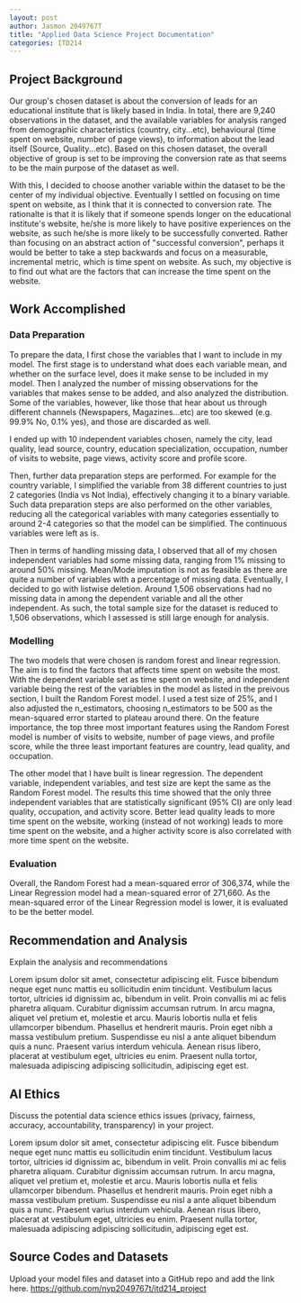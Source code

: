 ```yaml
---
layout: post
author: Jasmon 2049767T
title: "Applied Data Science Project Documentation"
categories: ITD214
---
```

## Project Background
Our group's chosen dataset is about the conversion of leads for an educational institute that is likely based in India. In total, there are 9,240 observations in the dataset, and the available variables for analysis ranged from demographic characteristics (country, city...etc), behavioural (time spent on website, number of page views), to information about the lead itself (Source, Quality...etc). Based on this chosen dataset, the overall objective of group is set to be improving the conversion rate as that seems to be the main purpose of the dataset as well. 

With this, I decided to choose another variable within the dataset to be the center of my individual objective. Eventually I settled on focusing on time spent on website, as I think that it is connected to conversion rate. The rationalte is that it is likely that if someone spends longer on the educational institute's website, he/she is more likely to have positive experiences on the website, as such he/she is more likely to be successfully converted. Rather than focusing on an abstract action of "successful conversion", perhaps it would be better to take a step backwards and focus on a measurable, incremental metric, which is time spent on website. As such, my objective is to find out what are the factors that can increase the time spent on the website.

## Work Accomplished


### Data Preparation
To prepare the data, I first chose the variables that I want to include in my model. The first stage is to understand what does each variable mean, and whether on the surface level, does it make sense to be included in my model. Then I analyzed the number of missing observations for the variables that makes sense to be added, and also analyzed the distribution. Some of the variables, however, like those that hear about us through different channels (Newspapers, Magazines...etc) are too skewed (e.g. 99.9% No, 0.1% yes), and those are discarded as well.

I ended up with 10 independent variables chosen, namely the city, lead quality, lead source, country, education specialization, occupation, number of visits to website, page views, activity score and profile score. 

Then, further data preparation steps are performed. For example for the country variable, I simplified the variable from 38 different countries to just 2 categories (India vs Not India), effectively changing it to a binary variable. Such data preparation steps are also performed on the other variables, reducing all the categorical variables with many categories essentially to around 2-4 categories so that the model can be simplified. The continuous variables were left as is. 

Then in terms of handling missing data, I observed that all of my chosen independent variables had some missing data, ranging from 1% missing to around 50% missing. Mean/Mode imputation is not as feasible as there are quite a number of variables with a percentage of missing data. Eventually, I decided to go with listwise deletion. Around 1,506 observations had no missing data in among the dependent variable and all the other independent. As such, the total sample size for the dataset is reduced to 1,506 observations, which I assessed is still large enough for analysis.

### Modelling
The two models that were chosen is random forest and linear regression. The aim is to find the factors that affects time spent on website the most. With the dependent variable set as time spent on website, and independent variable being the rest of the variables in the model as listed in the preivous section, I built the Random Forest model. I used a test size of 25%, and I also adjusted the n_estimators, choosing n_estimators to be 500 as the mean-squared error started to plateau around there.  On the feature importance, the top three most important features using the Random Forest model is number of visits to website, number of page views, and profile score, while the three least important features are country, lead quality, and occupation.

The other model that I have built is linear regression. The dependent variable, independent variables, and test size are kept the same as the Random Forest model. The results this time showed that the only three independent variables that are statistically significant (95% CI) are only lead quality, occupation, and activity score. Better lead quality leads to more time spent on the website, working (instead of not working) leads to more time spent on the website, and a higher activity score is also correlated with more time spent on the website.


### Evaluation
Overall, the Random Forest had a mean-squared error of 306,374, while the Linear Regression model had a mean-squared error of 271,660. As the mean-squared error of the Linear Regression model is lower, it is evaluated to be the better model.

## Recommendation and Analysis
Explain the analysis and recommendations

Lorem ipsum dolor sit amet, consectetur adipiscing elit. Fusce bibendum neque eget nunc mattis eu sollicitudin enim tincidunt. Vestibulum lacus tortor, ultricies id dignissim ac, bibendum in velit. Proin convallis mi ac felis pharetra aliquam. Curabitur dignissim accumsan rutrum. In arcu magna, aliquet vel pretium et, molestie et arcu. Mauris lobortis nulla et felis ullamcorper bibendum. Phasellus et hendrerit mauris. Proin eget nibh a massa vestibulum pretium. Suspendisse eu nisl a ante aliquet bibendum quis a nunc. Praesent varius interdum vehicula. Aenean risus libero, placerat at vestibulum eget, ultricies eu enim. Praesent nulla tortor, malesuada adipiscing adipiscing sollicitudin, adipiscing eget est.

## AI Ethics
Discuss the potential data science ethics issues (privacy, fairness, accuracy, accountability, transparency) in your project. 

Lorem ipsum dolor sit amet, consectetur adipiscing elit. Fusce bibendum neque eget nunc mattis eu sollicitudin enim tincidunt. Vestibulum lacus tortor, ultricies id dignissim ac, bibendum in velit. Proin convallis mi ac felis pharetra aliquam. Curabitur dignissim accumsan rutrum. In arcu magna, aliquet vel pretium et, molestie et arcu. Mauris lobortis nulla et felis ullamcorper bibendum. Phasellus et hendrerit mauris. Proin eget nibh a massa vestibulum pretium. Suspendisse eu nisl a ante aliquet bibendum quis a nunc. Praesent varius interdum vehicula. Aenean risus libero, placerat at vestibulum eget, ultricies eu enim. Praesent nulla tortor, malesuada adipiscing adipiscing sollicitudin, adipiscing eget est.

## Source Codes and Datasets
Upload your model files and dataset into a GitHub repo and add the link here. 
https://github.com/nyp2049767t/itd214_project
